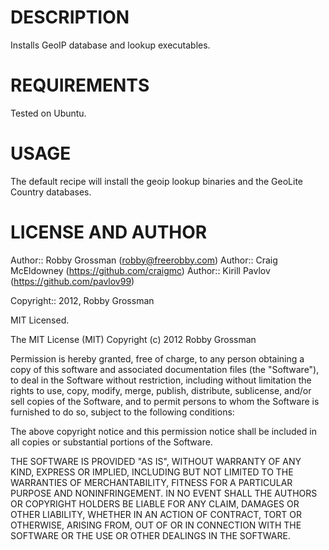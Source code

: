 DESCRIPTION
====

Installs GeoIP database and lookup executables.

REQUIREMENTS
====

Tested on Ubuntu.

USAGE
====

The default recipe will install the geoip lookup binaries and the GeoLite Country databases.

LICENSE AND AUTHOR
====

Author:: Robby Grossman (<robby@freerobby.com>)
Author:: Craig McEldowney (https://github.com/craigmc)
Author:: Kirill Pavlov (https://github.com/pavlov99)

Copyright:: 2012, Robby Grossman

MIT Licensed.

The MIT License (MIT)
Copyright (c) 2012 Robby Grossman

Permission is hereby granted, free of charge, to any person obtaining a copy of this software and associated documentation files (the "Software"), to deal in the Software without restriction, including without limitation the rights to use, copy, modify, merge, publish, distribute, sublicense, and/or sell copies of the Software, and to permit persons to whom the Software is furnished to do so, subject to the following conditions:

The above copyright notice and this permission notice shall be included in all copies or substantial portions of the Software.

THE SOFTWARE IS PROVIDED "AS IS", WITHOUT WARRANTY OF ANY KIND, EXPRESS OR IMPLIED, INCLUDING BUT NOT LIMITED TO THE WARRANTIES OF MERCHANTABILITY, FITNESS FOR A PARTICULAR PURPOSE AND NONINFRINGEMENT. IN NO EVENT SHALL THE AUTHORS OR COPYRIGHT HOLDERS BE LIABLE FOR ANY CLAIM, DAMAGES OR OTHER LIABILITY, WHETHER IN AN ACTION OF CONTRACT, TORT OR OTHERWISE, ARISING FROM, OUT OF OR IN CONNECTION WITH THE SOFTWARE OR THE USE OR OTHER DEALINGS IN THE SOFTWARE.
